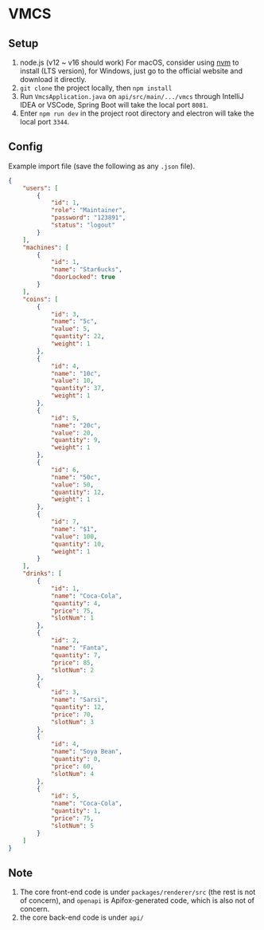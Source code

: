 # VMCS

## Setup

1. node.js (v12 ~ v16 should work)
  For macOS, consider using [nvm](https://github.com/nvm-sh/nvm#installing-and-updating) to install (LTS version), for Windows, just go to the official website and download it directly.
2. `git clone` the project locally, then `npm install`
3. Run `VmcsApplication.java` on `api/src/main/.../vmcs` through IntelliJ IDEA or VSCode, Spring Boot will take the local port `8081`.
4. Enter `npm run dev` in the project root directory and electron will take the local port `3344`.

## Config

Example import file (save the following as any `.json` file).

```json
{
    "users": [
        {
            "id": 1,
            "role": "Maintainer",
            "password": "123891",
            "status": "logout"
        }
    ],
    "machines": [
        {
            "id": 1,
            "name": "Star6ucks",
            "doorLocked": true
        }
    ],
    "coins": [
        {
            "id": 3,
            "name": "5c",
            "value": 5,
            "quantity": 22,
            "weight": 1
        },
        {
            "id": 4,
            "name": "10c",
            "value": 10,
            "quantity": 37,
            "weight": 1
        },
        {
            "id": 5,
            "name": "20c",
            "value": 20,
            "quantity": 9,
            "weight": 1
        },
        {
            "id": 6,
            "name": "50c",
            "value": 50,
            "quantity": 12,
            "weight": 1
        },
        {
            "id": 7,
            "name": "$1",
            "value": 100,
            "quantity": 10,
            "weight": 1
        }
    ],
    "drinks": [
        {
            "id": 1,
            "name": "Coca-Cola",
            "quantity": 4,
            "price": 75,
            "slotNum": 1
        },
        {
            "id": 2,
            "name": "Fanta",
            "quantity": 7,
            "price": 85,
            "slotNum": 2
        },
        {
            "id": 3,
            "name": "Sarsi",
            "quantity": 12,
            "price": 70,
            "slotNum": 3
        },
        {
            "id": 4,
            "name": "Soya Bean",
            "quantity": 0,
            "price": 60,
            "slotNum": 4
        },
        {
            "id": 5,
            "name": "Coca-Cola",
            "quantity": 1,
            "price": 75,
            "slotNum": 5
        }
    ]
}
```


## Note

1. The core front-end code is under `packages/renderer/src` (the rest is not of concern), and `openapi` is Apifox-generated code, which is also not of concern.
2. the core back-end code is under `api/`

